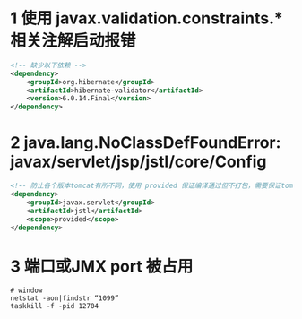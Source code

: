 # 1 使用 javax.validation.constraints.* 相关注解启动报错
```xml
<!-- 缺少以下依赖 -->
<dependency>
	<groupId>org.hibernate</groupId>
	<artifactId>hibernate-validator</artifactId>
	<version>6.0.14.Final</version>
</dependency>
```
# 2 java.lang.NoClassDefFoundError: javax/servlet/jsp/jstl/core/Config
```xml
<!-- 防止各个版本tomcat有所不同，使用 provided 保证编译通过但不打包，需要保证tomcat的lib文件夹有 jstl jar包 -->
<dependency>
	<groupId>javax.servlet</groupId>
	<artifactId>jstl</artifactId>
	<scope>provided</scope>
</dependency>
```
# 3 端口或JMX port 被占用
```shell
# window
netstat -aon|findstr “1099”
taskkill -f -pid 12704
```
